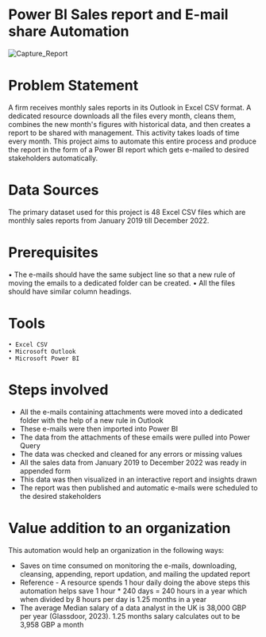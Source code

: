 # Power BI Sales report and E-mail share Automation


![Capture_Report](https://github.com/Mona-Bhagat/Automated-Monthly-Sales-Report-and-E-mail-share-Project/assets/148805047/2c240937-15ab-4e3f-9f07-d986683e7b77)


# Problem Statement
A firm receives monthly sales reports in its Outlook in Excel CSV format. A dedicated resource downloads all the files every month, cleans them, combines the new month's figures with historical data, and then creates a report to be shared with management. This activity takes loads of time every month. This project aims to automate this entire process and produce the report in the form of a Power BI report which gets e-mailed to desired stakeholders automatically. 


# Data Sources
The primary dataset used for this project is 48 Excel CSV files which are monthly sales reports from January 2019 till December 2022. 

# Prerequisites
• The e-mails should have the same subject line so that a new rule of moving the emails to a dedicated folder can be created. 
• All the files should have similar column headings. 


# Tools
	• Excel CSV
  	• Microsoft Outlook
   	• Microsoft Power BI
  
  
# Steps involved

* All the e-mails containing attachments were moved into a dedicated folder with the help of a new rule in Outlook 
* These e-mails were then imported into Power BI 
* The data from the attachments of these emails were pulled into Power Query
* The data was checked and cleaned for any errors or missing values
* All the sales data from January 2019 to December 2022 was ready in appended form
* This data was then visualized in an interactive report and insights drawn 
* The report was then published and automatic e-mails were scheduled to the desired stakeholders



# Value addition to an organization
This automation would help an organization in the following ways:
* Saves on time consumed on monitoring the e-mails, downloading, cleansing, appending, report updation, and mailing the updated report
* Reference - A resource spends 1 hour daily doing the above steps this automation helps save 1 hour * 240 days = 240 hours in a year which when divided by 8 hours per day is 1.25 months in a year
* The average Median salary of a data analyst in the UK is 38,000 GBP per year (Glassdoor, 2023). 1.25 months salary calculates out to be 3,958 GBP a month 
